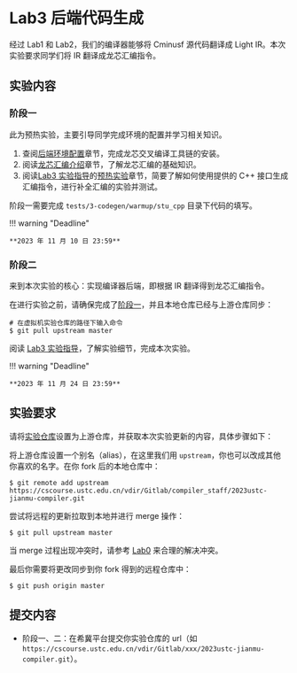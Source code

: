 # Lab3 后端代码生成

经过 Lab1 和 Lab2，我们的编译器能够将 Cminusf 源代码翻译成 Light IR。本次实验要求同学们将 IR 翻译成龙芯汇编指令。

## 实验内容

<!--TODO 预估时间-->

### 阶段一

此为预热实验，主要引导同学完成环境的配置并学习相关知识。

1. 查阅[后端环境配置](./environment.md)章节，完成龙芯交叉编译工具链的安装。
2. 阅读[龙芯汇编介绍](../common/asm_intro.md)章节，了解龙芯汇编的基础知识。
3. 阅读[Lab3 实验指导](./guidance.md)的[预热实验](./guidance.md#阶段一预热实验)章节，简要了解如何使用提供的 C++ 接口生成汇编指令，进行补全汇编的实验并测试。

<!--TODO 手动补全汇编的样例待确定、是否/如何计分待确定-->

阶段一需要完成 `tests/3-codegen/warmup/stu_cpp` 目录下代码的填写。

!!! warning "Deadline"

    **2023 年 11 月 10 日 23:59**

### 阶段二

来到本次实验的核心：实现编译器后端，即根据 IR 翻译得到龙芯汇编指令。

在进行实验之前，请确保完成了[阶段一](#阶段一)，并且本地仓库已经与上游仓库同步：

```shell
# 在虚拟机实验仓库的路径下输入命令
$ git pull upstream master
```

阅读 [Lab3 实验指导](./guidance.md)，了解实验细节，完成本次实验。

!!! warning "Deadline"

    **2023 年 11 月 24 日 23:59**

## 实验要求

请将[实验仓库](https://cscourse.ustc.edu.cn/vdir/Gitlab/compiler_staff/2023ustc-jianmu-compiler)设置为上游仓库，并获取本次实验更新的内容，具体步骤如下：

将上游仓库设置一个别名（alias），在这里我们用 `upstream`，你也可以改成其他你喜欢的名字。在你 fork 后的本地仓库中：

```shell
$ git remote add upstream https://cscourse.ustc.edu.cn/vdir/Gitlab/compiler_staff/2023ustc-jianmu-compiler.git
```

尝试将远程的更新拉取到本地并进行 merge 操作：

```shell
$ git pull upstream master
```

当 merge 过程出现冲突时，请参考 [Lab0](../lab0/git.md#上下游同步和冲突处理) 来合理的解决冲突。

最后你需要将更改同步到你 fork 得到的远程仓库中：

```shell
$ git push origin master
```

## 提交内容

- 阶段一、二：在希冀平台提交你实验仓库的 url（如 `https://cscourse.ustc.edu.cn/vdir/Gitlab/xxx/2023ustc-jianmu-compiler.git`）。
